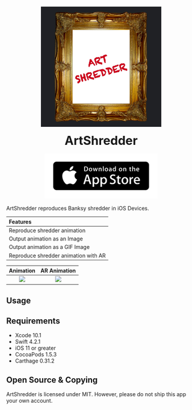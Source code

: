 <p align="center">
  <a href="https://itunes.apple.com/app/id1439126672?mt=8">
    <img src="./Images/icon.png" width="320px" />
  </a>
</p>
<p align="center">
  <b>
    <font size="6">ArtShredder</font>
  </b>
</p>
<p align="center">
  <a href="https://itunes.apple.com/app/id1439126672?mt=8">
    <img src="./Images/Download_on_the_App_Store_Badge.png" />
  </a>
</p>

ArtShredder reproduces Banksy shredder in iOS Devices.

| Features |
| :- |
| Reproduce shredder animation |
| Output animation as an Image |
| Output animation as a GIF Image |
| Reproduce shredder animation with AR |

| Animation | AR Animation |
| :-: | :-: |
| ![](./Images/anim.gif) | ![](./Images/ar.gif) |

## Usage

## Requirements

- Xcode 10.1
- Swift 4.2.1
- iOS 11 or greater
- CocoaPods 1.5.3
- Carthage 0.31.2

## Open Source & Copying

ArtShredder is licensed under MIT.
However, please do not ship this app your own account.
